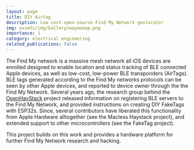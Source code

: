 ```yaml
---
layout: page
title: DIY Airtag
description: Low cost open-source Find My Network geolocator
img: assets/img/Gallery/waymomap.png
importance: 1
category: electrical engineering
related_publications: false
---
```

The Find My network is a massive mesh network all iOS devices are enrolled designed to enable location and status tracking of BLE connected Apple devices, as well as low-cost, low-power BLE transponders (AirTags). BLE tags generated according to the Find My networks protocols can be seen by other Apple devices, and reported to device owner through the the Find My Network. Several years ago, the research group behind the <a href="https://github.com/seemoo-lab/openhaystack">OpenHayStack</a> project released information on registering BLE servers to the Find My Network, and provided instructions on creating DIY FakeTags with ESP32s. Since, several contributors have liberated this functionality from Apple Hardware alltogether (see the Macless Haystack project), and extended support to other microcontrollers (see the FakeTag project).

This project builds on this work and provides a hardware platform for further Find My Network research and hacking.
